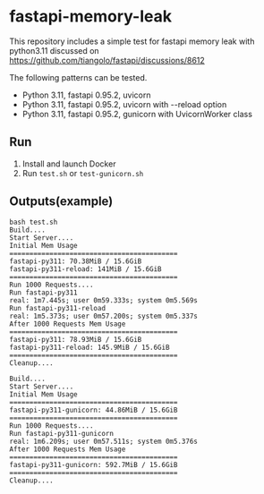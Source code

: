 # fastapi-memory-leak

This repository includes a simple test for fastapi memory leak with python3.11 discussed on https://github.com/tiangolo/fastapi/discussions/8612

The following patterns can be tested.

- Python 3.11, fastapi 0.95.2, uvicorn
- Python 3.11, fastapi 0.95.2, uvicorn with --reload option
- Python 3.11, fastapi 0.95.2, gunicorn with UvicornWorker class

## Run

1. Install and launch Docker
2. Run `test.sh` or `test-gunicorn.sh`

## Outputs(example)

```
bash test.sh
Build....
Start Server....
Initial Mem Usage
==========================================
fastapi-py311: 70.38MiB / 15.6GiB
fastapi-py311-reload: 141MiB / 15.6GiB
==========================================
Run 1000 Requests....
Run fastapi-py311
real: 1m7.445s; user 0m59.333s; system 0m5.569s
Run fastapi-py311-reload
real: 1m5.373s; user 0m57.200s; system 0m5.337s
After 1000 Requests Mem Usage
==========================================
fastapi-py311: 78.93MiB / 15.6GiB
fastapi-py311-reload: 145.9MiB / 15.6GiB
==========================================
Cleanup....
```

```
Build....
Start Server....
Initial Mem Usage
==========================================
fastapi-py311-gunicorn: 44.86MiB / 15.6GiB
==========================================
Run 1000 Requests....
Run fastapi-py311-gunicorn
real: 1m6.209s; user 0m57.511s; system 0m5.376s
After 1000 Requests Mem Usage
==========================================
fastapi-py311-gunicorn: 592.7MiB / 15.6GiB
==========================================
Cleanup....
```

